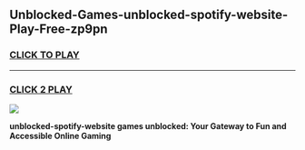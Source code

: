 
## Unblocked-Games-unblocked-spotify-website-Play-Free-zp9pn
<h3>
<a href="https://premium76.site?title=unblocked-spotify-website&ref=23A">CLICK TO PLAY</a></h3>
<hr>

<h3>
<a href="https://premium76.site?title=unblocked-spotify-website&ref=23A">CLICK 2 PLAY</a>
  
</h3>

<a href="https://premium76.site?title=unblocked-spotify-website&ref=23A"><img src="https://clearcache.store/games.png"></a>


**unblocked-spotify-website games unblocked: Your Gateway to Fun and Accessible Online Gaming**
